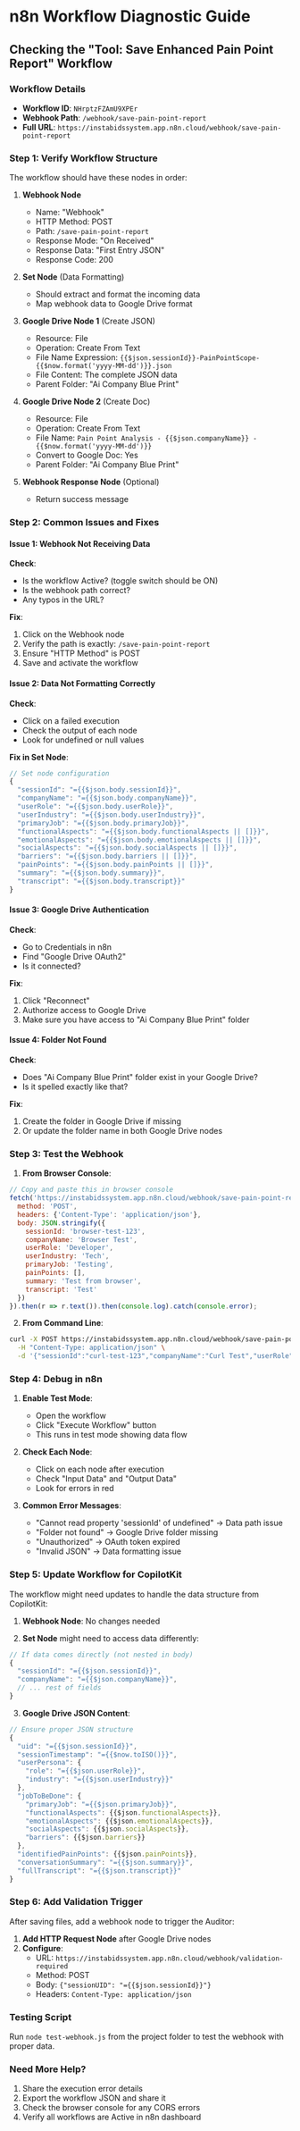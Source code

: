 # n8n Workflow Diagnostic Guide

## Checking the "Tool: Save Enhanced Pain Point Report" Workflow

### Workflow Details
- **Workflow ID**: `NHrptzFZAmU9XPEr`
- **Webhook Path**: `/webhook/save-pain-point-report`
- **Full URL**: `https://instabidssystem.app.n8n.cloud/webhook/save-pain-point-report`

### Step 1: Verify Workflow Structure

The workflow should have these nodes in order:

1. **Webhook Node**
   - Name: "Webhook"
   - HTTP Method: POST
   - Path: `/save-pain-point-report`
   - Response Mode: "On Received"
   - Response Data: "First Entry JSON"
   - Response Code: 200

2. **Set Node** (Data Formatting)
   - Should extract and format the incoming data
   - Map webhook data to Google Drive format

3. **Google Drive Node 1** (Create JSON)
   - Resource: File
   - Operation: Create From Text
   - File Name Expression: `{{$json.sessionId}}-PainPointScope-{{$now.format('yyyy-MM-dd')}}.json`
   - File Content: The complete JSON data
   - Parent Folder: "Ai Company Blue Print"

4. **Google Drive Node 2** (Create Doc)
   - Resource: File
   - Operation: Create From Text
   - File Name: `Pain Point Analysis - {{$json.companyName}} - {{$now.format('yyyy-MM-dd')}}`
   - Convert to Google Doc: Yes
   - Parent Folder: "Ai Company Blue Print"

5. **Webhook Response Node** (Optional)
   - Return success message

### Step 2: Common Issues and Fixes

#### Issue 1: Webhook Not Receiving Data
**Check**:
- Is the workflow Active? (toggle switch should be ON)
- Is the webhook path correct?
- Any typos in the URL?

**Fix**:
1. Click on the Webhook node
2. Verify the path is exactly: `/save-pain-point-report`
3. Ensure "HTTP Method" is POST
4. Save and activate the workflow

#### Issue 2: Data Not Formatting Correctly
**Check**:
- Click on a failed execution
- Check the output of each node
- Look for undefined or null values

**Fix in Set Node**:
```javascript
// Set node configuration
{
  "sessionId": "={{$json.body.sessionId}}",
  "companyName": "={{$json.body.companyName}}",
  "userRole": "={{$json.body.userRole}}",
  "userIndustry": "={{$json.body.userIndustry}}",
  "primaryJob": "={{$json.body.primaryJob}}",
  "functionalAspects": "={{$json.body.functionalAspects || []}}",
  "emotionalAspects": "={{$json.body.emotionalAspects || []}}",
  "socialAspects": "={{$json.body.socialAspects || []}}",
  "barriers": "={{$json.body.barriers || []}}",
  "painPoints": "={{$json.body.painPoints || []}}",
  "summary": "={{$json.body.summary}}",
  "transcript": "={{$json.body.transcript}}"
}
```

#### Issue 3: Google Drive Authentication
**Check**:
- Go to Credentials in n8n
- Find "Google Drive OAuth2"
- Is it connected?

**Fix**:
1. Click "Reconnect"
2. Authorize access to Google Drive
3. Make sure you have access to "Ai Company Blue Print" folder

#### Issue 4: Folder Not Found
**Check**:
- Does "Ai Company Blue Print" folder exist in your Google Drive?
- Is it spelled exactly like that?

**Fix**:
1. Create the folder in Google Drive if missing
2. Or update the folder name in both Google Drive nodes

### Step 3: Test the Webhook

1. **From Browser Console**:
```javascript
// Copy and paste this in browser console
fetch('https://instabidssystem.app.n8n.cloud/webhook/save-pain-point-report', {
  method: 'POST',
  headers: {'Content-Type': 'application/json'},
  body: JSON.stringify({
    sessionId: 'browser-test-123',
    companyName: 'Browser Test',
    userRole: 'Developer',
    userIndustry: 'Tech',
    primaryJob: 'Testing',
    painPoints: [],
    summary: 'Test from browser',
    transcript: 'Test'
  })
}).then(r => r.text()).then(console.log).catch(console.error);
```

2. **From Command Line**:
```bash
curl -X POST https://instabidssystem.app.n8n.cloud/webhook/save-pain-point-report \
  -H "Content-Type: application/json" \
  -d '{"sessionId":"curl-test-123","companyName":"Curl Test","userRole":"Dev","userIndustry":"Tech","primaryJob":"Test","painPoints":[],"summary":"Test","transcript":"Test"}'
```

### Step 4: Debug in n8n

1. **Enable Test Mode**:
   - Open the workflow
   - Click "Execute Workflow" button
   - This runs in test mode showing data flow

2. **Check Each Node**:
   - Click on each node after execution
   - Check "Input Data" and "Output Data"
   - Look for errors in red

3. **Common Error Messages**:
   - "Cannot read property 'sessionId' of undefined" → Data path issue
   - "Folder not found" → Google Drive folder missing
   - "Unauthorized" → OAuth token expired
   - "Invalid JSON" → Data formatting issue

### Step 5: Update Workflow for CopilotKit

The workflow might need updates to handle the data structure from CopilotKit:

1. **Webhook Node**: No changes needed

2. **Set Node** might need to access data differently:
```javascript
// If data comes directly (not nested in body)
{
  "sessionId": "={{$json.sessionId}}",
  "companyName": "={{$json.companyName}}",
  // ... rest of fields
}
```

3. **Google Drive JSON Content**:
```javascript
// Ensure proper JSON structure
{
  "uid": "={{$json.sessionId}}",
  "sessionTimestamp": "={{$now.toISO()}}",
  "userPersona": {
    "role": "={{$json.userRole}}",
    "industry": "={{$json.userIndustry}}"
  },
  "jobToBeDone": {
    "primaryJob": "={{$json.primaryJob}}",
    "functionalAspects": {{$json.functionalAspects}},
    "emotionalAspects": {{$json.emotionalAspects}},
    "socialAspects": {{$json.socialAspects}},
    "barriers": {{$json.barriers}}
  },
  "identifiedPainPoints": {{$json.painPoints}},
  "conversationSummary": "={{$json.summary}}",
  "fullTranscript": "={{$json.transcript}}"
}
```

### Step 6: Add Validation Trigger

After saving files, add a webhook node to trigger the Auditor:

1. **Add HTTP Request Node** after Google Drive nodes
2. **Configure**:
   - URL: `https://instabidssystem.app.n8n.cloud/webhook/validation-required`
   - Method: POST
   - Body: `{"sessionUID": "={{$json.sessionId}}"}`
   - Headers: `Content-Type: application/json`

### Testing Script

Run `node test-webhook.js` from the project folder to test the webhook with proper data.

### Need More Help?

1. Share the execution error details
2. Export the workflow JSON and share it
3. Check the browser console for any CORS errors
4. Verify all workflows are Active in n8n dashboard
